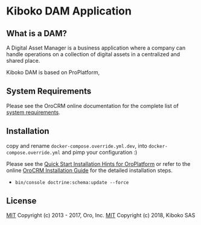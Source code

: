 Kiboko DAM Application
=======================

What is a DAM?
--------------

A Digital Asset Manager is a business application where a company can handle operations on a collection of digital assets in a centralized and shared place.

Kiboko DAM is based on ProPlatform, 

System Requirements
-------------------

Please see the OroCRM online documentation for the complete list of [system requirements](https://oroinc.com/doc/orocrm/current/system-requirements).

Installation
------------
copy and rename `docker-compose.override.yml.dev`, into `docker-compose.override.yml` and pimp your configuration :) 

Please see the [Quick Start Installation Hints for OroPlatform](https://oroinc.com/doc/orocrm/current/install-upgrade/installation-quick-start-dev/platform) or refer to the online [OroCRM Installation Guide](https://oroinc.com/doc/orocrm/current/install-upgrade) for the detailed installation steps.


- `bin/console doctrine:schema:update --force`

License
-------

[MIT][1] Copyright (c) 2013 - 2017, Oro, Inc.
[MIT][1] Copyright (c) 2018, Kiboko SAS

[1]:    LICENSE
